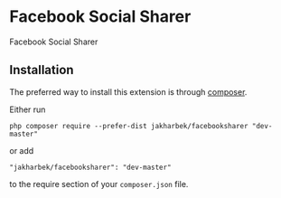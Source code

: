 Facebook Social Sharer
=========
Facebook Social Sharer

Installation
------------

The preferred way to install this extension is through [composer](http://getcomposer.org/download/).

Either run

```
php composer require --prefer-dist jakharbek/facebooksharer "dev-master"
```

or add

```
"jakharbek/facebooksharer": "dev-master"
```

to the require section of your `composer.json` file.
